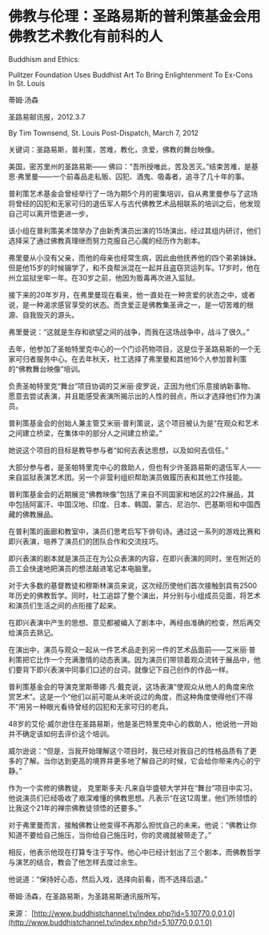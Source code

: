 # 佛教与伦理：圣路易斯的普利策基金会用佛教艺术教化有前科的人

Buddhism and Ethics:

Pulitzer Foundation Uses Buddhist Art To Bring Enlightenment To Ex-Cons In St. Louis

蒂姆·汤森

圣路易邮讯报，2012.3.7

By Tim Townsend, St. Louis Post-Dispatch, March 7, 2012

关键词：圣路易斯，普利策，苦难，教化，贪爱，佛教的舞台映像。

美国，密苏里州的圣路易斯—— 佛曰：“吾所授唯此，苦及苦灭。”结束苦难，是基思·弗里曼——一个前毒品走私贩、囚犯、酒鬼、吸毒者，追寻了几十年的事。

普利策艺术基金会曾经举行了一场为期5个月的密集培训，自从弗里曼参与了这场将曾经的囚犯和无家可归的退伍军人与古代佛教艺术品相联系的培训之后，他发现自己可以离开悟更进一步。

该小组在普利策美术馆举办了由新秀演员出演的15场演出，经过其组内研讨，他们选择采了通过佛教真理继而努力克服自己心魔的经历作为剧本。

弗里曼从小没有父亲，而他的母亲也经常生病，因此由他抚养他的四个弟弟妹妹。但是他15岁的时候辍学了，和不良帮派混在一起并且盗窃货运列车。17岁时，他在州立监狱坐牢一年。在30岁之前，他因为贩毒再次进入监狱。

接下来的20年岁月，在弗里曼现在看来，他一直处在一种贪爱的状态之中，或者说，是一种渴求感官享受的状态。而贪爱正是佛教集圣谛之一，是一切苦难的根源、自我毁灭的源头。

弗里曼说：“这就是生存和欲望之间的战争，而我在这场战争中，战斗了很久。”

去年，他参加了圣帕特里克中心的一个门诊药物项目，这是位于圣路易斯的一个无家可归者服务中心。在去年秋天，社工选择了弗里曼和其他16个人参加普利策的“佛教舞台映像”培训。

负责圣帕特里克“舞台”项目协调的艾米丽·皮罗说，正因为他们乐意接纳新事物、愿意去尝试表演，并且能感受表演所揭示出的人性的弱点，所以才选择他们作为演员。

普利策基金会的创始人兼主管艾米丽·普利策说，这个项目被认为是“在观众和艺术之间建立桥梁，在集体中的部分人之间建立桥梁。”

她说这个项目的目标是教导参与者“如何去表达思想，以及如何去信任。”

大部分参与者，是圣帕特里克中心的救助人，但也有少许圣路易斯的退伍军人——来自监狱表演艺术团。另一个非营利组织帮助演员做履历表和其他工作技能。

普利策基金会的近期展览“佛教映像”包括了来自不同国家和地区的22件展品，其中包括阿富汗、中国汉地、印度、日本、韩国、蒙古、尼泊尔、巴基斯坦和中国西藏的佛教展品。

在普利策的画廊和教室中，演员们思考后写下俳句诗。通过这一系列的游戏比赛和即兴表演，培养了演员们的团队合作和交流技巧。

即兴表演的剧本就是演员正在为公众表演的内容，在即兴表演的同时，坐在附近的员工会快速地把演员的想法敲进笔记本电脑里。

对于大多数的基督教徒和穆斯林演员来说，这次经历使他们首次接触到具有2500年历史的佛教哲学。同时，社工追踪了整个演出，并分别与小组成员见面，将艺术和演员们生活之间的点衔接了起来。

在即兴表演中产生的思想、意见都被编入了剧本中，再经由准确的检查，然后再交给演员去熟记。

在演出中，演员与观众一起从一件艺术品走到另一件的艺术品面前——艾米丽·普利策把它比作一个充满激情的动态表演。因为演员们带领着观众流转于展品中，他们要背下即兴表演中同事们口述的台词，就像记下自己创作的作品一样。

普利策基金会的导演克里斯蒂娜·凡·戴克说，这场表演“使观众从他人的角度来欣赏艺术”。这是一个“他们以前可能从未听说过的角度，而这种角度使得他们不得不”用另一种眼光看待曾经的囚犯和无家可归的老兵。

48岁的艾伦·威尔逊住在圣路易斯，他是圣巴特里克中心的救助人，他说他一开始并不确定该如何去评价这个培训。

威尔逊说：“但是，当我开始理解这个项目时，我已经对我自己的性格品质有了更多的了解。当你达到更高的境界并更多地了解自己的时候，它会给你带来内心的宁静。”

作为一个实修的佛教徒， 克里斯多夫·凡来自华盛顿大学并在“舞台”项目中实习。他说演员们已经吸收了艰深难懂的佛教思想。凡表示“在这12周里，他们所领悟的比我这个21年的禅宗佛教徒领悟的还要多。”

对于弗里曼而言，接触佛教让他变得不再那么担忧自己的未来。他说：“佛教让你知道不要给自己施压，当你给自己施压时，你的灵魂就被带走了。”

相反，他表示他现在打算专注于写作。他心中已经计划出了三个剧本，而佛教哲学与演艺的结合，教会了他怎样去度过余生。

他说道：“保持好心态，然后入戏，选择向前看，而不选择后退。”

蒂姆·汤森，在圣路易斯，为圣路易斯通讯报所写。

来源： [http://www.buddhistchannel.tv/index.php?id=5,10770,0,0,1,0](http://www.buddhistchannel.tv/index.php?id=5,10770,0,0,1,0)

